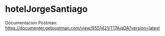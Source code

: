 # hotelJorgeSantiago

Documentacion Postman:
https://documenter.getpostman.com/view/9551421/T17AiqDA?version=latest

